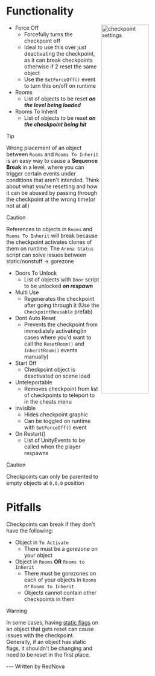 # Functionality
<img align="right" src="https://coolboi21.github.io/Rude-Docs/Tutorials/Beginner/assets/creating-checkpoints-checkpoint-settings.png" alt="checkpoint settings" width="50%" height="50%" >

* Force Off
	* Forcefully turns the checkpoint off
	* Ideal to use this over just deactivating the checkpoint, as it can break checkpoints otherwise if 2 reset the same object
   	* Use the `SetForceOff()` event to turn this on/off on runtime
* Rooms
	* List of objects to be reset <i><b>on the level being loaded</b></i>
* Rooms To Inherit
  	* List of objects to be reset <i><b>on the checkpoint being hit</b></i>
>[!TIP]
>Wrong placement of an object between `Rooms` and `Rooms To Inherit` is an easy way to cause a <b>Sequence Break</b> in a level, where you can trigger certain events under conditions that aren't intended. Think about what you're resetting and how it can be abused by passing through the checkpoint at the wrong time(or not at all)

>[!CAUTION]
>References to objects in `Rooms` and `Rooms To Inherit` will break because the checkpoint activates clones of them on runtime. The `Arena Status`  script can solve issues between static/nonstuff -> gorezone
* Doors To Unlock
  	* List of objects with `Door` script to be unlocked <i><b>on respawn</b></i>
* Multi Use
	* Regenerates the checkpoint after going through it (Use the `CheckpointReusable` prefab)
* Dont Auto Reset
	* Prevents the checkpoint from immediately activating(in cases where you'd want to call the `ResetRoom()` and `InheritRoom()` events manually)
* Start Off
	* Checkpoint object is deactivated on scene load
* Unteleportable
	* Removes checkpoint from list of checkpoints to teleport to in the cheats menu
* Invisible
	* Hides checkpoint graphic
	* Can be toggled on runtime with `SetForceOff()` event
* On Restart()
	* List of UnityEvents to be called when the player respawns
>[!CAUTION]
>Checkpoints can only be parented to empty objects at `0,0,0` position

# Pitfalls
Checkpoints can break if they don't have the following:
- Object in `To Activate`
   	- There must be a gorezone on your object
- Object in `Rooms` <b>OR</b> `Rooms to Inherit`
  	- There must be gorezones on each of your objects in `Rooms` or `Rooms to Inherit`
 	- Objects cannot contain other checkpoints in them
>[!WARNING]
>In some cases, having <a href="https://docs.unity3d.com/Manual/StaticObjects.html">static flags</a> on an object that gets reset can cause issues with the checkpoint. Generally, if an object has static flags, it shouldn't be changing and need to be reset in the first place.

--- Written by RedNova